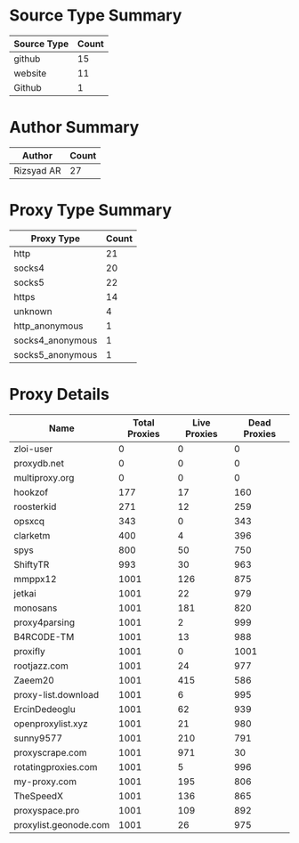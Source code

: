 # Source Type Summary

| Source Type | Count |
|-------------|-------|
| github | 15 |
| website | 11 |
| Github | 1 |


# Author Summary

| Author | Count |
|--------|-------|
| Rizsyad AR | 27 |


# Proxy Type Summary

| Proxy Type | Count |
|------------|-------|
| http | 21 |
| socks4 | 20 |
| socks5 | 22 |
| https | 14 |
| unknown | 4 |
| http_anonymous | 1 |
| socks4_anonymous | 1 |
| socks5_anonymous | 1 |


# Proxy Details

| Name | Total Proxies | Live Proxies | Dead Proxies |
|------|---------------|--------------|---------------|
| zloi-user | 0 | 0 | 0 |
| proxydb.net | 0 | 0 | 0 |
| multiproxy.org | 0 | 0 | 0 |
| hookzof | 177 | 17 | 160 |
| roosterkid | 271 | 12 | 259 |
| opsxcq | 343 | 0 | 343 |
| clarketm | 400 | 4 | 396 |
| spys | 800 | 50 | 750 |
| ShiftyTR | 993 | 30 | 963 |
| mmppx12 | 1001 | 126 | 875 |
| jetkai | 1001 | 22 | 979 |
| monosans | 1001 | 181 | 820 |
| proxy4parsing | 1001 | 2 | 999 |
| B4RC0DE-TM | 1001 | 13 | 988 |
| proxifly | 1001 | 0 | 1001 |
| rootjazz.com | 1001 | 24 | 977 |
| Zaeem20 | 1001 | 415 | 586 |
| proxy-list.download | 1001 | 6 | 995 |
| ErcinDedeoglu | 1001 | 62 | 939 |
| openproxylist.xyz | 1001 | 21 | 980 |
| sunny9577 | 1001 | 210 | 791 |
| proxyscrape.com | 1001 | 971 | 30 |
| rotatingproxies.com | 1001 | 5 | 996 |
| my-proxy.com | 1001 | 195 | 806 |
| TheSpeedX | 1001 | 136 | 865 |
| proxyspace.pro | 1001 | 109 | 892 |
| proxylist.geonode.com | 1001 | 26 | 975 |
